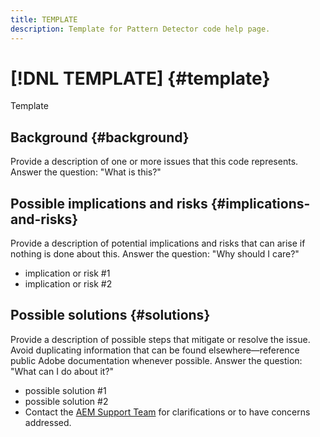 ```yaml
---
title: TEMPLATE
description: Template for Pattern Detector code help page.
---
```


# [!DNL TEMPLATE] {#template}

Template

## Background {#background}

Provide a description of one or more issues that this code represents.
Answer the question: "What is this?"

## Possible implications and risks {#implications-and-risks}

Provide a description of potential implications and risks that can arise if nothing is done about this.
Answer the question: "Why should I care?"

* implication or risk #1
* implication or risk #2

## Possible solutions {#solutions}

Provide a description of possible steps that mitigate or resolve the issue. Avoid duplicating information that can be found elsewhere&mdash;reference public Adobe documentation whenever possible.
Answer the question: "What can I do about it?"

* possible solution #1
* possible solution #2
* Contact the [AEM Support Team](https://helpx.adobe.com/enterprise/using/support-for-experience-cloud.html) for clarifications or to have concerns addressed.
